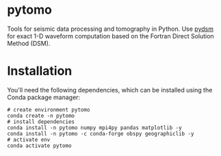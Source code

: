 # pytomo

Tools for seismic data processing and tomography in Python. Use [pydsm](https://github.com/afeborgeaud/pydsm) for exact 1-D waveform computation based on the Fortran Direct Solution Method (DSM).

# Installation

You'll need the following dependencies, which can be installed using the Conda package manager:
```shell
# create environment pytomo
conda create -n pytomo
# install dependencies
conda install -n pytomo numpy mpi4py pandas matplotlib -y
conda install -n pytomo -c conda-forge obspy geographiclib -y
# activate env
conda activate pytomo
```

